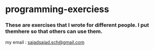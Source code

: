 # programming-exerciess

### These are exercises that I wrote for different people. I put themhere so that others can use them.

my email : sajadsajad.sch@gmail.com

